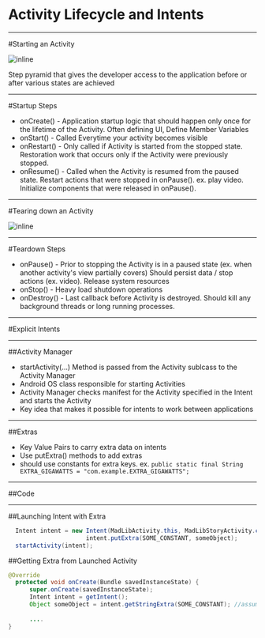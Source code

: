 # Activity Lifecycle and Intents

---

#Starting an Activity 

  ![inline](http://developer.android.com/images/training/basics/basic-lifecycle.png)

  Step pyramid that gives the developer access to the application before or after various states are achieved

---

#Startup Steps

  * onCreate() - Application startup logic that should happen only once for the lifetime of the Activity. Often defining UI, Define Member Variables 
  * onStart() - Called Everytime your activity becomes visible
  * onRestart() - Only called if Activity is started from the stopped state.  Restoration work that occurs only if the Activity were previously stopped.  
  * onResume() - Called when the Activity is resumed from the paused state.  Restart actions that were stopped in onPause(). ex. play video.  Initialize components that were released in onPause(). 

---

#Tearing down an Activity

 ![inline](http://developer.android.com/images/training/basics/basic-lifecycle-create.png)

---

#Teardown Steps

  * onPause() - Prior to stopping the Activity is in a paused state (ex. when another activity's view partially covers) Should persist data / stop actions (ex. video). Release system resources
  * onStop() - Heavy load shutdown operations 
  * onDestroy() - Last callback before Activity is destroyed.  Should kill any background threads or long running processes.  

---

#Explicit Intents

---

##Activity Manager

* startActivity(...) Method is passed from the Activity sublcass to the Activity Manager
* Android OS class responsible for starting Activities
* Activity Manager checks manifest for the Activity specified in the Intent and starts the Activity 
* Key idea that makes it possible for intents to work between applications

---

##Extras

 * Key Value Pairs to carry extra data on intents
 * Use putExtra() methods to add extras
 * should use constants for extra keys. ex. `public static final String EXTRA_GIGAWATTS = "com.example.EXTRA_GIGAWATTS";`

---

##Code

---

##Launching Intent with Extra

  ```java
  	Intent intent = new Intent(MadLibActivity.this, MadLibStoryActivity.class);
                        intent.putExtra(SOME_CONSTANT, someObject);
    startActivity(intent);

  ```

##Getting Extra from Launched Activity

  ```java
  @Override
    protected void onCreate(Bundle savedInstanceState) {
        super.onCreate(savedInstanceState);
  	    Intent intent = getIntent(); 
  	    Object someObject = intent.getStringExtra(SOME_CONSTANT); //assuming extra is a string
  	
  	    ....
  }

  ```


 
